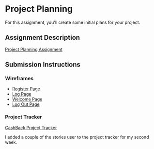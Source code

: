 # Project Planning
For this assignment, you'll create some initial plans for your project.

## Assignment Description
[Project Planning Assignment](https://education.launchcode.org/liftoff/assignments/planning/)

## Submission Instructions

### Wireframes

- [Register Page](https://app.moqups.com/johayane@yahoo.com/Ojv5HSy9P7/edit/page/a3603d67b)
- [Log Page](https://app.moqups.com/johayane@yahoo.com/Ojv5HSy9P7/edit/page/a63c6e539)
- [Welcome Page](https://app.moqups.com/johayane@yahoo.com/Ojv5HSy9P7/edit/page/af9733365)
- [Log Out Page](https://app.moqups.com/johayane@yahoo.com/Ojv5HSy9P7/edit/page/a508452d8)


### Project Tracker
[CashBack Project Tracker](https://www.pivotaltracker.com/n/projects/2186071)

I added a couple of the stories user to the project tracker for my second week.